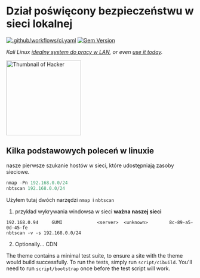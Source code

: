 # Dział poświęcony bezpieczeństwu w sieci lokalnej
[![.github/workflows/ci.yaml](https://github.com/pages-themes/hacker/actions/workflows/ci.yaml/badge.svg)](https://github.com/pages-themes/hacker/actions/workflows/ci.yaml) [![Gem Version](https://badge.fury.io/rb/jekyll-theme-hacker.svg)]( https://github.com/bartdurak/char)

*Kali Linux  [idealny system do pracy w LAN](https://www.kali.org), or even [use it today](#usage).*

<img alt="Thumbnail of Hacker" height="200" src="../RubymineProjects/1a/batq_zdalne.png" width="200"/>

## Kilka podstawowych poleceń w linuxie
 nasze pierwsze szukanie hostów w sieci, które udostępniają zasoby sieciowe.
```javascript
nmap -Pn 192.168.0.0/24
nbtscan 192.168.0.0/24
```
Użyłem tutaj dwóch narzędzi `nmap `i `nbtscan`

1.  przykład wykrywania windowsa w sieci **ważna naszej sieci**

 ```   wynik z nbtscan
192.168.0.94     GUMI             <server>  <unknown>        8c-89-a5-0d-45-fe
 nbtscan -v -s 192.168.0.0/24
```

2. Optionally... CDN

The theme contains a minimal test suite, to ensure a site with the theme would build successfully. To run the tests, simply run `script/cibuild`. You'll need to run `script/bootstrap` once before the test script will work.
````